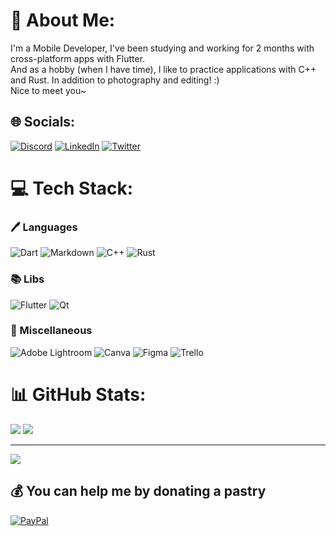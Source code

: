 # 💫 About Me:
I'm a Mobile Developer, I've been studying and working for 2 months with cross-platform apps with Flutter.<br>And as a hobby (when I have time), I like to practice applications with C++ and Rust. In addition to photography and editing! :)<br>Nice to meet you~<br>


## 🌐 Socials:
[![Discord](https://img.shields.io/badge/Discord-%237289DA.svg?logo=discord&logoColor=white)](https://discord.gg/sannyc_) [![LinkedIn](https://img.shields.io/badge/LinkedIn-%230077B5.svg?logo=linkedin&logoColor=white)](https://linkedin.com/in/samuel-barbosa20) [![Twitter](https://img.shields.io/badge/Twitter-%231DA1F2.svg?logo=Twitter&logoColor=white)](https://twitter.com/samuelbs777) 

# 💻 Tech Stack:
### 🖊️ Languages
![Dart](https://img.shields.io/badge/dart-%230175C2.svg?style=flat&logo=dart&logoColor=white) ![Markdown](https://img.shields.io/badge/markdown-%23000000.svg?style=flat&logo=markdown&logoColor=white) ![C++](https://img.shields.io/badge/c++-%2300599C.svg?style=flat&logo=c%2B%2B&logoColor=white) ![Rust](https://img.shields.io/badge/rust-%23000000.svg?style=flat&logo=rust&logoColor=white) 
### 📚 Libs
![Flutter](https://img.shields.io/badge/Flutter-%2302569B.svg?style=flat&logo=Flutter&logoColor=white) ![Qt](https://img.shields.io/badge/Qt-%23217346.svg?style=flat&logo=Qt&logoColor=white)
### 🧰 Miscellaneous
![Adobe Lightroom](https://img.shields.io/badge/Adobe%20Lightroom-31A8FF.svg?style=flat&logo=Adobe%20Lightroom&logoColor=white) ![Canva](https://img.shields.io/badge/Canva-%2300C4CC.svg?style=flat&logo=Canva&logoColor=white) 	![Figma](https://img.shields.io/badge/figma-%23F24E1E.svg?style=flat&logo=figma&logoColor=white) ![Trello](https://img.shields.io/badge/Trello-%23026AA7.svg?style=flat&logo=Trello&logoColor=white)
# 📊 GitHub Stats:
![](https://github-readme-stats.vercel.app/api?username=sml07&theme=swift&hide_border=true&include_all_commits=false&count_private=false)
![](https://github-readme-stats.vercel.app/api/top-langs/?username=sml07&theme=swift&hide_border=true&include_all_commits=false&count_private=false&layout=compact)

---
[![](https://visitcount.itsvg.in/api?id=sml07&icon=6&color=12)](https://visitcount.itsvg.in)

  ## 💰 You can help me by donating a pastry
  [![PayPal](https://img.shields.io/badge/PayPal-00457C?style=for-the-badge&logo=paypal&logoColor=white)](https://www.paypal.com/donate/?business=5PJVA2SXUVK8C&no_recurring=1&item_name=Buy+me+a+pastry%21&currency_code=BRL) 

  
<!-- Proudly created with GPRM ( https://gprm.itsvg.in ) -->
